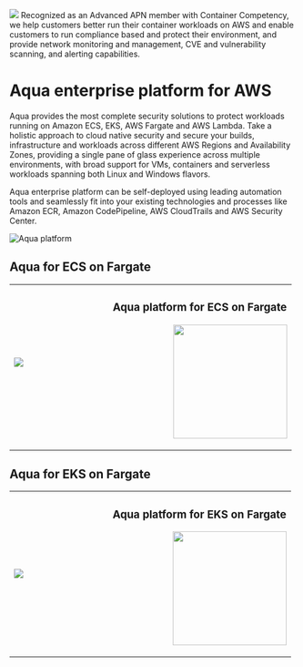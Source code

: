 <a href="#"><img src="https://github.com/manasiprabhavalkar/marketplaces/blob/master/aws/images/aqua-header.png"/></a>
Recognized as an Advanced APN member with Container Competency, we help customers better run their container workloads on AWS and enable customers to run compliance based and protect their environment, and provide network monitoring and management, CVE and vulnerability scanning, and alerting capabilities.

# Aqua enterprise platform for AWS
Aqua provides the most complete security solutions to protect workloads running on Amazon ECS, EKS, AWS Fargate and AWS Lambda. Take a holistic approach to cloud native security and secure your builds, infrastructure and workloads across different AWS Regions and Availability Zones, providing a single pane of glass experience across multiple environments, with broad support for VMs, containers and serverless workloads spanning both Linux and Windows flavors.

Aqua enterprise platform can be self-deployed using leading automation tools and seamlessly fit into your existing technologies and processes like Amazon ECR, Amazon CodePipeline, AWS CloudTrails and AWS Security Center.

![Aqua platform](https://github.com/manasiprabhavalkar/marketplaces/blob/master/aws/images/aqua-platform.png)

## Aqua for ECS on Fargate

<table>
	<tr>
		<td width="35%"><a href="https://github.com/manasiprabhavalkar/marketplaces/blob/master/aws/docs/ecs/README.md"><img src="https://github.com/manasiprabhavalkar/marketplaces/blob/master/aws/images/ecs-logo.png" /></a></p></td>
		<td>
			<h3>Aqua platform for ECS on Fargate</h3>
			<p align="right"><a href="https://github.com/manasiprabhavalkar/marketplaces/blob/master/aws/docs/ecs/README.md"><img src="https://github.com/manasiprabhavalkar/marketplaces/blob/master/images/launch-logo.png" width="200" /></a></p>
		</td>
	</tr> 
</table>

## Aqua for EKS on Fargate
<table>
	<tr>
		<td width="35%"><img src="https://github.com/manasiprabhavalkar/marketplaces/blob/master/aws/images/aws-amazon-eks.svg" /></a></td>
		<td>
			<h3>Aqua platform for EKS on Fargate</h3>
			<p align="right"><a href="https://github.com/manasiprabhavalkar/marketplaces/blob/master/aws/docs/eks/README.md"><img src="https://github.com/manasiprabhavalkar/marketplaces/blob/master/images/launch-logo.png" width="200" /></a>
		</td>
	</tr>
</table>